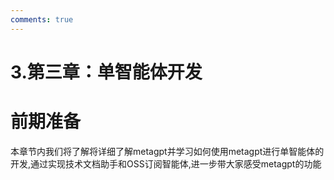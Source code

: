 ```yaml
---
comments: true
---
```


# 3.第三章：单智能体开发

# 前期准备

本章节内我们将了解将详细了解metagpt并学习如何使用metagpt进行单智能体的开发,通过实现技术文档助手和OSS订阅智能体,进一步带大家感受metagpt的功能

```